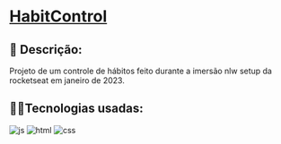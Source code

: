 # <a href="https://to-do-list-five-theta.vercel.app/">HabitControl</a>


## 📑 Descrição:
Projeto de um controle de hábitos feito durante a imersão nlw setup da rocketseat em janeiro de 2023.

## 👨‍💻Tecnologias usadas:

<div style="display: inline_block">
  <img alt="js" src="https://img.shields.io/badge/JavaScript-F7DF1E?style=for-the-badge&logo=javascript&logoColor=black" /> 
  <img alt="html" src="https://img.shields.io/badge/HTML5-E34F26?style=for-the-badge&logo=html5&logoColor=white" />
  <img alt="css" src="https://img.shields.io/badge/CSS-1283e0?&style=for-the-badge&logo=css3&logoColor=white" />
 
  
</div>


